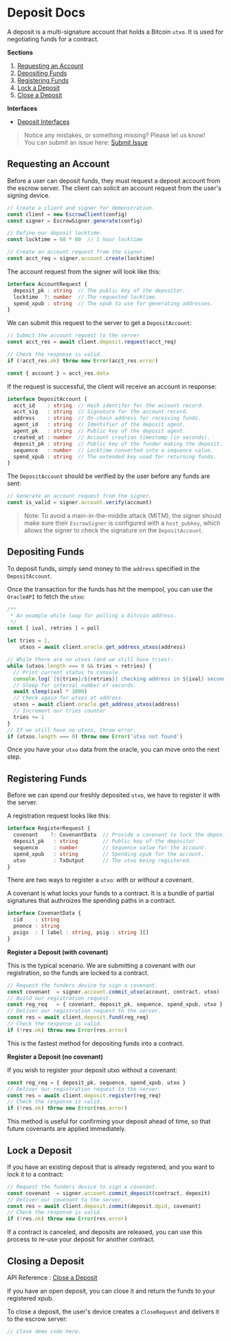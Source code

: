 # Deposit Docs

A deposit is a multi-signature account that holds a Bitcoin `utxo`. It is used for negotiating funds for a contract.

**Sections**

1. [Requesting an Account](#requesting-an-account)
2. [Depositing Funds](#depositing-funds)
3. [Registering Funds](#registering-funds)
3. [Lock a Deposit](#lock-a-deposit)
4. [Close a Deposit](#closing-an-account)

**Interfaces**

- [Deposit Interfaces](./data/deposit.md)

> Notice any mistakes, or something missing? Please let us know!  
> You can submit an issue here: [Submit Issue](https://github.com/BitEscrow/escrow-core/issues/new/choose)

## Requesting an Account

Before a user can deposit funds, they must request a deposit account from the escrow server. The client can solicit an account request from the user's signing device.

```ts
// Create a client and signer for demonstration.
const client = new EscrowClient(config)
const signer = EscrowSigner.generate(config)

// Define our deposit locktime.
const locktime = 60 * 60  // 1 hour locktime

// Create an account request from the signer.
const acct_req = signer.account.create(locktime)
```

The account request from the signer will look like this:

```ts
interface AccountRequest {
  deposit_pk : string  // The public key of the depositor.
  locktime  ?: number  // The requested locktime.
  spend_xpub : string  // The xpub to use for generating addresses.
}
```

We can submit this request to the server to get a `DepositAccount`:

```ts
// Submit the account request to the server
const acct_res = await client.deposit.request(acct_req)

// Check the response is valid.
if (!acct_res.ok) throw new Error(acct_res.error)

const { account } = acct_res.data
```

If the request is successful, the client will receive an account in response:

```ts
interface DepositAccount {
  acct_id    : string  // Hash identifer for the account record.
  acct_sig   : string  // Signature for the account record.
  address    : string  // On-chain address for receiving funds.
  agent_id   : string  // Identifier of the deposit agent.
  agent_pk   : string  // Public key of the deposit agent.
  created_at : number  // Account creation timestamp (in seconds).
  deposit_pk : string  // Public key of the funder making the deposit.
  sequence   : number  // Locktime converted into a sequence value.
  spend_xpub : string  // The extended key used for returning funds.
}
```

The `DepositAccount` should be verified by the user before any funds are sent:

```ts
// Generate an account request from the signer.
const is_valid = signer.account.verify(account)
```

> Note: To avoid a main-in-the-middle attack (MITM), the signer should make sure their `EscrowSigner` is configured with a `host_pubkey`, which allows the signer to check the signature on the `DepositAccount`.

## Depositing Funds

To deposit funds, simply send money to the `address` specified in the `DepositAccount`.

Once the transaction for the funds has hit the mempool, you can use the `OracleAPI` to fetch the `utxo`:

```ts
/**
 * An example while loop for polling a bitcoin address.
 */ 
const [ ival, retries ] = poll

let tries = 1,
    utxos = await client.oracle.get_address_utxos(address)

// While there are no utxos (and we still have tries):
while (utxos.length === 0 && tries < retries) {
  // Print current status to console.
  console.log(`[${tries}/${retries}] checking address in ${ival} seconds...`)
  // Sleep for interval number of secords.
  await sleep(ival * 1000)
  // Check again for utxos at address.
  utxos = await client.oracle.get_address_utxos(address)
  // Increment our tries counter
  tries += 1
}
// If we still have no utxos, throw error.
if (utxos.length === 0) throw new Error('utxo not found')
```

Once you have your `utxo` data from the oracle, you can move onto the next step.

## Registering Funds

Before we can spend our freshly deposited `utxo`, we have to register it with the server.

A registration request looks like this:

```ts
interface RegisterRequest {
  covenant    ?: CovenantData  // Provide a covenant to lock the deposit
  deposit_pk   : string        // Public key of the depositor.
  sequence     : number        // Sequence value for the account.
  spend_xpub   : string        // Spending xpub for the account.
  utxo         : TxOutput      // The utxo being registered.
}
```

There are two ways to register a `utxo`: _with_ or _without_ a covenant. 

A covenant is what locks your funds to a contract. It is a bundle of partial signatures that authroizes the spending paths in a contract.

```ts
interface CovenantData {
  cid    : string
  pnonce : string
  psigs  : [ label : string, psig : string ][]
}
```

**Register a Deposit (with covenant)**

This is the typical scenario. We are submitting a covenant with our registration, so the funds are locked to a contract.

```ts
// Request the funders device to sign a covenant.
const covenant  = signer.account.commit_utxo(account, contract, utxo)
// Build our registration request.
const reg_req   = { covenant, deposit_pk, sequence, spend_xpub, utxo }
// Deliver our registration request to the server.
const res = await client.deposit.fund(reg_req)
// Check the response is valid.
if (!res.ok) throw new Error(res.error)
```

This is the fastest method for depositing funds into a contract.

**Register a Deposit (no covenant)**

If you wish to register your deposit utxo without a covenant:

```ts
const reg_req = { deposit_pk, sequence, spend_xpub, utxo }
// Deliver our registration request to the server.
const res = await client.deposit.register(reg_req)
// Check the response is valid.
if (!res.ok) throw new Error(res.error)
```

This method is useful for confirming your deposit ahead of time, so that future covenants are applied immediately.

## Lock a Deposit

If you have an existing deposit that is already registered, and you want to lock it to a contract:

```ts
// Request the funders device to sign a covenant.
const covenant  = signer.account.commit_deposit(contract, deposit)
// Deliver our covenant to the server.
const res = await client.deposit.commit(deposit.dpid, covenant)
// Check the response is valid.
if (!res.ok) throw new Error(res.error)
```

If a contract is canceled, and deposits are released, you can use this process to re-use your deposit for another contract.

## Closing a Deposit

API Reference : [Close a Deposit](./api/deposit.md#close-a-deposit)

If you have an open deposit, you can close it and return the funds to your registered xpub.

To close a deposit, the user's device creates a `CloseRequest` and delivers it to the escrow server:

```ts
// Close demo code here.
```
